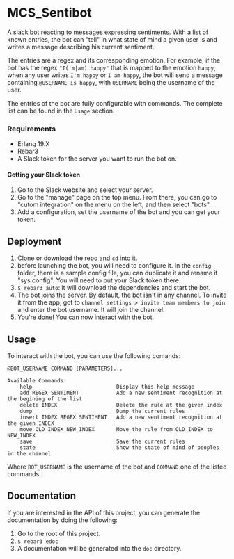 # MCS_Sentibot
A slack bot reacting to messages expressing sentiments. With a list of known entries, the bot can "tell" in what state of mind a given user is and writes a message describing his current sentiment. 

The entries are a regex and its corresponding emotion. For example, if the bot has the regex `"I('m|am) happy"` that is mapped to the emotion `happy`, when any user writes `I'm happy` or `I am happy`, the bot will send a message containing `@USERNAME is happy`, with `USERNAME` being the username of the user.

The entries of the bot are fully configurable with commands. The complete list can be found in the `Usage` section.

### Requirements
- Erlang 19.X
- Rebar3
- A Slack token for the server you want to run the bot on.

#### Getting your Slack token
1. Go to the Slack website and select your server.
2. Go to the "manage" page on the top menu. From there, you can go to "cutom integration" on the menu on the left, and then select "bots".
3. Add a configuration, set the username of the bot and you can get your token.

## Deployment
1. Clone or download the repo and `cd` into it.
2. before launching the bot, you will need to configure it. In the `config` folder, there is a sample config file, you can duplicate it and rename it "sys.config". You will need to put your Slack token there.
3. `$ rebar3 auto`: it will download the dependencies and start the bot.
4. The bot joins the server. By default, the bot isn't in any channel. To invite it from the app, got to `channel settings > invite team members to join` and enter the bot username. It will join the channel.
5. You're done! You can now interact with the bot.

## Usage
To interact with the bot, you can use the following comands:
```
@BOT_USERNAME COMMAND [PARAMETERS]...

Available Commands:
    help                           Display this help message
    add REGEX SENTIMENT            Add a new sentiment recognition at the begining of the list
    delete INDEX                   Delete the rule at the given index
    dump                           Dump the current rules
    insert INDEX REGEX SENTIMENT   Add a new sentiment recognition at the given INDEX
    move OLD_INDEX NEW_INDEX       Move the rule from OLD_INDEX to NEW_INDEX
    save                           Save the current rules
    state                          Show the state of mind of peoples in the channel
```
Where `BOT_USERNAME` is the username of the bot and `COMMAND` one of the listed commands.

## Documentation
If you are interested in the API of this project, you can generate the documentation by doing the following:
1. Go to the root of this project.
2. `$ rebar3 edoc`
3. A documentation will be generated into the `doc` directory.
